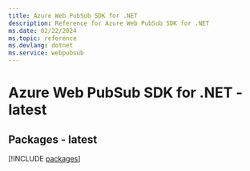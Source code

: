 ```yaml
---
title: Azure Web PubSub SDK for .NET
description: Reference for Azure Web PubSub SDK for .NET
ms.date: 02/22/2024
ms.topic: reference
ms.devlang: dotnet
ms.service: webpubsub
---
```

# Azure Web PubSub SDK for .NET - latest
## Packages - latest
[!INCLUDE [packages](web-pubsub-index.md)]